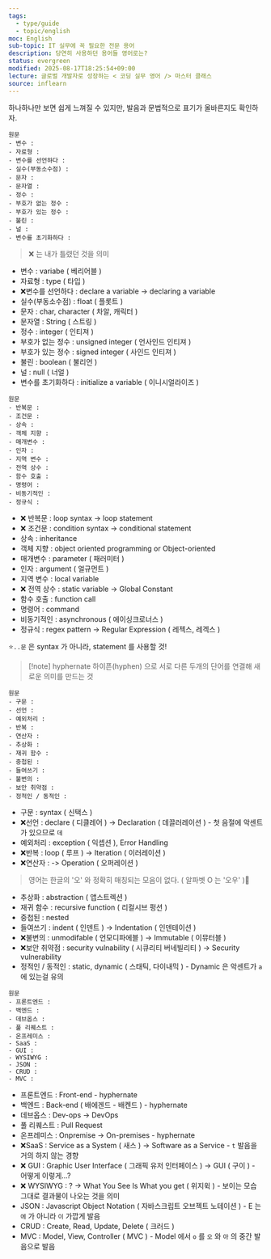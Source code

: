 ```yaml
---
tags:
  - type/guide
  - topic/english
moc: English
sub-topic: IT 실무에 꼭 필요한 전문 용어
description: 당연히 사용하던 용어들 영어로는?
status: evergreen
modified: 2025-08-17T18:25:54+09:00
lecture: 글로벌 개발자로 성장하는 < 코딩 실무 영어 /> 마스터 클래스
source: inflearn
---
```

하나하나만 보면 쉽게 느껴질 수 있지만, 발음과 문법적으로 표기가 올바른지도 확인하자.

```
원문
- 변수 : 
- 자료형 : 
- 변수를 선언하다 :
- 실수(부동소수점) :
- 문자 :
- 문자열 :
- 정수 :
- 부호가 없는 정수 :
- 부호가 있는 정수 :
- 불린 :
- 널 :
- 변수를 초기화하다 :
```

> ❌ 는 내가 틀렸던 것을 의미

- 변수 : variabe ( 베리어블 )
- 자료형 : type ( 타입 )
- ❌변수를 선언하다 : declare a variable -> declaring a variable
- 실수(부동소수점) : float ( 플롯트 )
- 문자 : char, character ( 차알, 캐릭터 )
- 문자열 : String ( 스트링 )
- 정수 : integer ( 인티져 )
- 부호가 없는 정수 : unsigned integer ( 언사인드 인티져 )
- 부호가 있는 정수 : signed integer ( 사인드 인티져 )
- 불린 : boolean ( 불리언 )
- 널 : null ( 너얼 )
- 변수를 초기화하다 : initialize a variable ( 이니시얼라이즈 )

```
원문
- 반복문 : 
- 조건문 :
- 상속 :
- 객체 지향 :
- 매개변수 :
- 인자 :
- 지역 변수 :
- 전역 상수 :
- 함수 호출 :
- 명령어 :
- 비동기적인 :
- 정규식 :
```

- ❌ 반복문 : loop syntax -> loop statement
- ❌ 조건문 : condition syntax -> conditional statement
- 상속 : inheritance
- 객체 지향 : object oriented programming or Object-oriented
- 매개변수 : parameter ( 패러미터 )
- 인자 : argument ( 얼규먼트 )
- 지역 변수 : local variable
- ❌ 전역 상수 : static variable -> Global Constant
- 함수 호출 : function call
- 명령어 : command
- 비동기적인 : asynchronous ( 에이싱크로너스 )
- 정규식 : regex pattern -> Regular Expression ( 레젝스, 레겍스 )

⭐️`..문` 은 syntax 가 아니라, statement 를 사용할 것!

> [!note] hyphernate
하이픈(hyphen) 으로 서로 다른 두개의 단어를 연결해 새로운 의미를 만드는 것

```
원문
- 구문 :
- 선언 :
- 예외처리 :
- 반복 :
- 연산자 :
- 추상화 :
- 재귀 함수 :
- 중첩된 :
- 들여쓰기 :
- 불변의 :
- 보안 취약점 :
- 정적인 / 동적인 :
```

- 구문 : syntax ( 신택스 )
- ❌선언 : declare ( 디클레어 ) -> Declaration ( 데끌러레이션 ) - 첫 음절에 악센트가 있으므로 `데`
- 예외처리 : exception ( 익셉션 ), Error Handling 
- ❌반복 : loop ( 루프 ) -> Iteration ( 이러레이션 )
- ❌연산자 : -> Operation ( 오퍼레이션 )
> 영어는 한글의 '오' 와 정확히 매칭되는 모음이 없다. ( 알파벳 O 는 '오우' )

- 추상화 : abstraction ( 앱스트렉션 )
- 재귀 함수 : recursive function ( 리컬시브 펑션 )
- 중첩된 : nested
- 들여쓰기 : indent ( 인덴트 ) -> Indentation ( 인덴테이션 )
- ❌불변의 : unmodifable ( 언모디파에블 ) -> Immutable ( 이뮤터블 )
- ❌보안 취약점 : security vulnability ( 시큐리티 버네빌리티 ) -> Security vulnerability 
- 정적인 / 동적인 : static, dynamic ( 스태틱, 다이내믹 ) - Dynamic 은 악센트가 `a` 에 있는걸 유의

```
원문
- 프론트엔드 :
- 백엔드 :
- 데브옵스 :
- 풀 리퀘스트 :
- 온프레미스 :
- SaaS :
- GUI :
- WYSIWYG :
- JSON :
- CRUD :
- MVC :
```

- 프론트엔드 : Front-end - hyphernate
- 백엔드 : Back-end ( 배에겐드 - 배켄드 ) - hyphernate
- 데브옵스 : Dev-ops -> DevOps
- 풀 리퀘스트 : Pull Request
- 온프레미스 : Onpremise -> On-premises - hyphernate
- ❌SaaS : Service as a System ( 새스 ) -> Software as a Service - `t` 발음을 거의 하지 않는 경향
- ❌ GUI : Graphic User Interface ( 그래픽 유저 인터페이스 ) -> GUI ( 구이 ) - 어떻게 이렇게...? 
- ❌ WYSIWYG : ? -> What You See Is What you get ( 위지윅 ) - 보이는 모습 그대로 결과물이 나오는 것을 의미
- JSON : Javascript Object Notation ( 자바스크립트 오브젝트 노테이션 ) - E 는 `에` 가 아니라 `이` 가깝게 발음
- CRUD : Create, Read, Update, Delete ( 크러드 )
- MVC : Model, View, Controller ( MVC ) - Model 에서 `o` 를 `오` 와 `아` 의 중간 발음으로 발음



